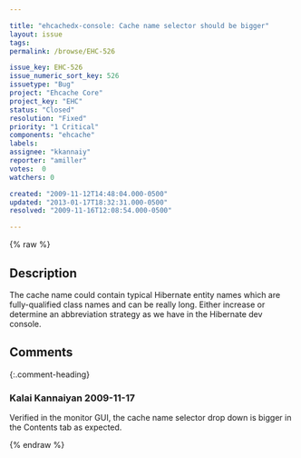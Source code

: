 ```yaml
---

title: "ehcachedx-console: Cache name selector should be bigger"
layout: issue
tags: 
permalink: /browse/EHC-526

issue_key: EHC-526
issue_numeric_sort_key: 526
issuetype: "Bug"
project: "Ehcache Core"
project_key: "EHC"
status: "Closed"
resolution: "Fixed"
priority: "1 Critical"
components: "ehcache"
labels: 
assignee: "kkannaiy"
reporter: "amiller"
votes:  0
watchers: 0

created: "2009-11-12T14:48:04.000-0500"
updated: "2013-01-17T18:32:31.000-0500"
resolved: "2009-11-16T12:08:54.000-0500"

---
```




{% raw %}



## Description

<div markdown="1" class="description">

The cache name could contain typical Hibernate entity names which are fully-qualified class names and can be really long.  Either increase or determine an abbreviation strategy as we have in the Hibernate dev console.

</div>

## Comments


{:.comment-heading}
### **Kalai Kannaiyan** <span class="date">2009-11-17</span>

<div markdown="1" class="comment">

Verified in the monitor GUI, the cache name selector drop down is bigger in the Contents tab as expected.

</div>



{% endraw %}
